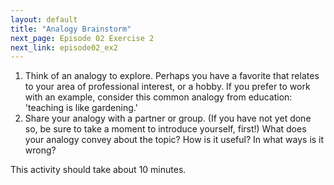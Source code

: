 ```yaml
---
layout: default
title: "Analogy Brainstorm"
next_page: Episode 02 Exercise 2
next_link: episode02_ex2
---
```


1. Think of an analogy to explore. Perhaps you have a favorite that relates to your area of professional interest, or a hobby. If
you prefer to work with an example, consider this common analogy from education: 'teaching is like gardening.'
2. Share your analogy with a partner or group. (If you have not yet done so, be sure to take a moment to introduce yourself, first!) What does your analogy
convey about the topic? How is it useful? In what ways is it wrong?

This activity should take about 10 minutes.
